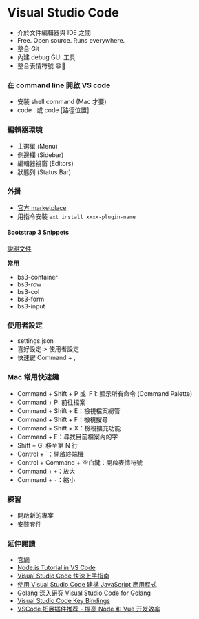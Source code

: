 # Visual Studio Code

* 介於文件編輯器與 IDE 之間
* Free. Open source. Runs everywhere.
* 整合 Git
* 內建 debug GUI 工具
* 整合表情符號 😄🤔

### 在 command line 開啟 VS code

* 安裝 shell command (Mac 才要)
* code . 或 code [路徑位置]

<!-- 介紹儀表板內的功能區塊 -->

### 編輯器環境

* 主選單 (Menu)
* 側邊欄 (Sidebar)
* 編輯器視窗 (Editors)
* 狀態列 (Status Bar)

### 外掛

* [官方 marketplace](https://marketplace.visualstudio.com/)
* 用指令安裝 `ext install xxxx-plugin-name`

#### Bootstrap 3 Snippets

[說明文件](https://marketplace.visualstudio.com/items?itemName=wcwhitehead.bootstrap-3-snippets)

**常用**

* bs3-container
* bs3-row
* bs3-col
* bs3-form
* bs3-input

<!--介紹使用方式-->

### 使用者設定

* settings.json
* 喜好設定 > 使用者設定
* 快速鍵 Command + ,

### Mac 常用快速鍵

* Command + Shift + P 或 Ｆ1: 顯示所有命令 (Command Palette)
* Command + P: 前往檔案
* Command + Shift + E：檢視檔案總管
* Command + Shift + F：檢視搜尋
* Command + Shift + X：檢視擴充功能
* Command + F：尋找目前檔案內的字
* Shift + G: 移至第 N 行
* Control + \`：開啟終端機
* Control + Command + 空白鍵：開啟表情符號
* Command + `+`：放大
* Command + `-`：縮小

<!--

### Project / Code navigation

### Auto-completion

### Debug

-->

### 練習

* 開啟新的專案
* 安裝套件

### 延伸閱讀

* [官網](https://code.visualstudio.com/)
* [Node.js Tutorial in VS Code](https://code.visualstudio.com/docs/nodejs/nodejs-tutorial)
* [Visual Studio Code 快速上手指南](http://www.slideshare.net/shengyou/visual-studio-code-62532711)
* [使用 Visual Studio Code 建構 JavaScript 應用程式](http://www.slideshare.net/WillHuangTW/visual-studio-code-javascript)
* [Golang 深入研究 Visual Studio Code for Golang](http://www.evanlin.com/dive-with-vscode-golang/)
* [Visual Studio Code Key Bindings](https://code.visualstudio.com/docs/customization/keybindings)
* [VSCode 拓展插件推荐 - 提高 Node 和 Vue 开发效率](https://github.com/varHarrie/Dawn-Blossoms/issues/10?hmsr=toutiao.io&utm_medium=toutiao.io&utm_source=toutiao.io)
